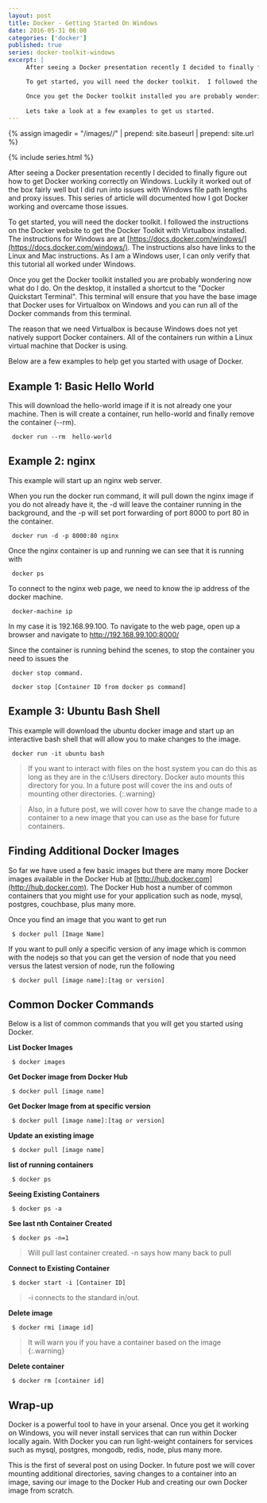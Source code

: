 ```yaml
---
layout: post
title: Docker - Getting Started On Windows
date: 2016-05-31 06:00
categories: ['docker']
published: true
series: docker-toolkit-windows
excerpt: |
     After seeing a Docker presentation recently I decided to finally figure out how to get Docker working correctly on Windows.  Luckily it worked out of the box fairly well but I did run into issues with Windows file path lengths and proxy issues.  This series of article will documented how I got Docker working and overcame those issues.  

     To get started, you will need the docker toolkit.  I followed the instructions on the Docker website to get the Docker Toolkit with Virtualbox installed.  The instructions for Windows are at [https://docs.docker.com/windows/](https://docs.docker.com/windows/).  The instructions also have links to the Linux and Mac instructions.  As I am a Windows user, I can only verify that this tutorial all worked under Windows.  

     Once you get the Docker toolkit installed you are probably wondering now what do I do.  On the desktop, it installed a shortcut to the "Docker Quickstart Terminal".  This terminal will ensure that you have the base image that Docker uses for Virtualbox on Windows and you can run all of the Docker commands from this terminal.
     
     Lets take a look at a few examples to get us started.
---
```



{% assign imagedir = "/images//" | prepend: site.baseurl | prepend: site.url %}

{% include series.html %}

After seeing a Docker presentation recently I decided to finally figure out how to get Docker working correctly on Windows.  Luckily it worked out of the box fairly well but I did run into issues with Windows file path lengths and proxy issues.  This series of article will documented how I got Docker working and overcame those issues.


To get started, you will need the docker toolkit.  I followed the instructions on the Docker website to get the Docker Toolkit with Virtualbox installed.  The instructions for Windows are at [https://docs.docker.com/windows/](https://docs.docker.com/windows/).  The instructions also have links to the Linux and Mac instructions.  As I am a Windows user, I can only verify that this tutorial all worked under Windows.  

Once you get the Docker toolkit installed you are probably wondering now what do I do.  On the desktop, it installed a shortcut to the "Docker Quickstart Terminal".  This terminal will ensure that you have the base image that Docker uses for Virtualbox on Windows and you can run all of the Docker commands from this terminal.  

The reason that we need Virtualbox is because Windows does not yet natively support Docker containers.  All of the containers run within a Linux virtual machine that Docker is using.  

Below are a few examples to help get you started with usage of Docker.  

## Example 1: Basic Hello World

This will download the hello-world image if it is not already one your machine.  Then is will create a container, run hello-world and finally remove the container (--rm).

     docker run --rm  hello-world

## Example 2: nginx

This example will start up an nginx web server.

When you run the docker run command, it will pull down the nginx image if you do not already have it, the -d will leave the container running in the background, and the -p will set port forwarding of port 8000 to port 80 in the container.

     docker run -d -p 8000:80 nginx

Once the nginx container is up and running we can see that it is running with

     docker ps

To connect to the nginx web page, we need to know the ip address of the docker machine.  

     docker-machine ip


In my case it is 192.168.99.100.  To navigate to the web page, open up a browser and navigate to http://192.168.99.100:8000/

Since the container is running behind the scenes, to stop the container you need to issues the

     docker stop command. 

     docker stop [Container ID from docker ps command]
     
## Example 3: Ubuntu Bash Shell

This example will download the ubuntu docker image and start up an interactive bash shell that will allow you to make changes to the image.


     docker run -it ubuntu bash

> If you want to interact with files on the host system you can do this as long as they are in the c:\Users directory.  Docker auto mounts this directory for you.  In a future post will cover the ins and outs of mounting other directories.
{:.warning}

> Also, in a future post, we will cover how to save the change made to a container to a new image that you can use as the base for future containers.

## Finding Additional Docker Images

So far we have used a few basic images but there are many more Docker images available in the Docker Hub at [http://hub.docker.com](http://hub.docker.com).  The Docker Hub host a number of common containers that you might use for your application such as node, mysql, postgres, couchbase, plus many more.   

Once you find an image that you want to get run

     $ docker pull [Image Name]

If you want to pull only a specific version of any image which is common with the nodejs so that you can get the version of node that you need versus the latest version of node, run the following

     $ docker pull [image name]:[tag or version]               
     
## Common Docker Commands

Below is a list of common commands that you will get you started using Docker.   

**List Docker Images**

     $ docker images

**Get Docker image from Docker Hub**

     $ docker pull [image name]
     
**Get Docker Image from at specific version**

     $ docker pull [image name]:[tag or version]               
                
**Update an existing image**

     $ docker pull [image name]
          
**list of running containers**

     $ docker ps

**Seeing Existing Containers**

     $ docker ps -a
     
**See last nth Container Created**

     $ docker ps -n=1
     
>Will pull last container created.  -n says how many back to pull
     
**Connect to Existing Container**

     $ docker start -i [Container ID]

>-i connects to the standard in/out.  

**Delete image**

     $ docker rmi [image id]

>It will warn you if you have a container based on the image
{:.warning}
          
**Delete container**

     $ docker rm [container id]       

## Wrap-up

Docker is a powerful tool to have in your arsenal.  Once you get it working on Windows, you will never install services that can run within Docker locally again.  With Docker you can run light-weight containers for services such as mysql, postgres, mongodb, redis, node, plus many more.  

This is the first of several post on using Docker.  In future post we will cover mounting additional directories, saving changes to a container into an image, saving our image to the Docker Hub and creating our own Docker image from scratch.  
